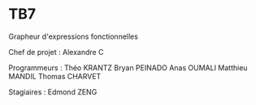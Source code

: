 # TB7
Grapheur d'expressions fonctionnelles

Chef de projet :
Alexandre C

Programmeurs :
Théo KRANTZ
Bryan PEINADO
Anas OUMALI
Matthieu MANDIL
Thomas CHARVET

Stagiaires :
Edmond ZENG
